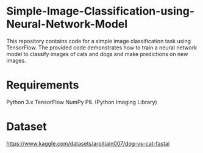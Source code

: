 ﻿# Simple-Image-Classification-using-Neural-Network-Model

 This repository contains code for a simple image classification task using TensorFlow. The provided code demonstrates how to train a neural network model to classify images of cats and dogs and make predictions on new images.

# Requirements
Python 3.x
TensorFlow
NumPy
PIL (Python Imaging Library)


# Dataset
https://www.kaggle.com/datasets/arpitjain007/dog-vs-cat-fastai
